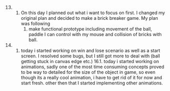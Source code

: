 13. 1. On this day I planned out what i want to focus on first. I changed my original plan and decided to make a brick breaker game. My plan was following
       1. make functional prototype including movement of the ball, paddle I can control with my mouse and collision of bricks with ball.

14. 1. today i started working on win and lose scenario as well as a start screen. I resolved some bugs, but I still got more to deal with (ball getting stuck in canvas edge etc.)
16.1. today i started working on animations, sadly one  of the most time consuming concepts proved to be way to detailed for the size of the object in game, so even though its a really cool animation, i have to get rid of it for now and start fresh. other then that I started implementing other animations.
